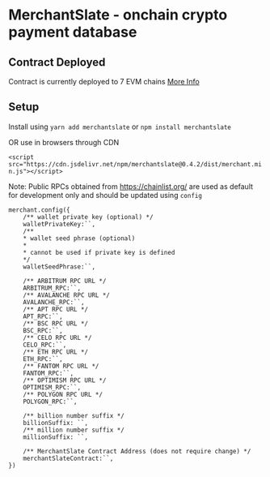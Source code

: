 # MerchantSlate - onchain crypto payment database

## Contract Deployed
Contract is currently deployed to 7 EVM chains
[More Info](https://github.com/MerchantSlate/Contract)

## Setup
Install using `yarn add merchantslate` or `npm install merchantslate` 

OR use in browsers through CDN

`<script src="https://cdn.jsdelivr.net/npm/merchantslate@0.4.2/dist/merchant.min.js"></script>`

Note: Public RPCs obtained from https://chainlist.org/ are used as default for development only and should be updated using `config`

```
merchant.config({
    /** wallet private key (optional) */
    walletPrivateKey:``,
    /**
    * wallet seed phrase (optional)
    * 
    * cannot be used if private key is defined
    */
    walletSeedPhrase:``,

    /** ARBITRUM RPC URL */
    ARBITRUM_RPC:``,
    /** AVALANCHE RPC URL */
    AVALANCHE_RPC:``,
    /** APT RPC URL */
    APT_RPC:``,
    /** BSC RPC URL */
    BSC_RPC:``,
    /** CELO RPC URL */
    CELO_RPC:``,
    /** ETH RPC URL */
    ETH_RPC:``,
    /** FANTOM RPC URL */
    FANTOM_RPC:``,
    /** OPTIMISM RPC URL */
    OPTIMISM_RPC:``,
    /** POLYGON RPC URL */
    POLYGON_RPC:``,

    /** billion number suffix */
    billionSuffix: ``,
    /** million number suffix */
    millionSuffix: ``,

    /** MerchantSlate Contract Address (does not require change) */
    merchantSlateContract:``,
})
```